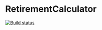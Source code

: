 # RetirementCalculator

[![Build status](https://build.appcenter.ms/v0.1/apps/8c535bc3-aee9-47e6-b963-37d4ab3e86a9/branches/test/badge)](https://appcenter.ms)
